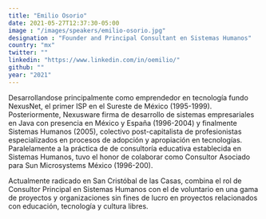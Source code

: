 ```yaml
---
title: "Emilio Osorio"
date: 2021-05-27T12:37:30-05:00
image : "/images/speakers/emilio-osorio.jpg"
designation : "Founder and Principal Consultant en Sistemas Humanos"
country: "mx"
twitter: ""
linkedin: "https://www.linkedin.com/in/oemilio/"
github: ""
year: "2021"
---
```


Desarrollandose principalmente como emprendedor en tecnología fundo NexusNet, el primer ISP en el Sureste de México (1995-1999). Posteriormente, Nexusware firma de desarrollo de sistemas empresariales en Java con presencia en México y España (1996-2004) y finalmente Sistemas Humanos (2005), colectivo post-capitalista de profesionistas especializados en procesos de adopción y apropiación en tecnologías. Paralelamente a la práctica de de consultoría educativa establecida en Sistemas Humanos, tuvo el honor de colaborar como Consultor Asociado para Sun Microsystems México (1996-200).

Actualmente radicado en San Cristóbal de las Casas, combina el rol de Consultor Principal en Sistemas Humanos con el de voluntario en una gama de proyectos y organizaciones sin fines de lucro en proyectos relacionados con educación, tecnología y cultura libres.